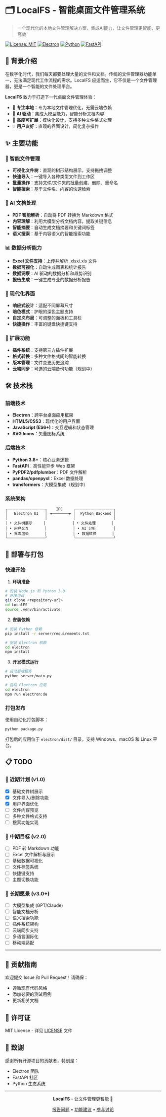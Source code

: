 # 🗂️ LocalFS - 智能桌面文件管理系统

> 一个现代化的本地文件管理解决方案，集成AI能力，让文件管理更智能、更高效

[![License: MIT](https://img.shields.io/badge/License-MIT-yellow.svg)](https://opensource.org/licenses/MIT)
[![Electron](https://img.shields.io/badge/Electron-Latest-blue.svg)](https://www.electronjs.org/)
[![Python](https://img.shields.io/badge/Python-3.8+-green.svg)](https://www.python.org/)
[![FastAPI](https://img.shields.io/badge/FastAPI-Latest-red.svg)](https://fastapi.tiangolo.com/)

## 🌟 背景介绍

在数字化时代，我们每天都要处理大量的文件和文档。传统的文件管理器功能单一，无法满足现代工作流程的需求。LocalFS 应运而生，它不仅是一个文件管理器，更是一个智能的文件处理平台。

**LocalFS** 致力于打造下一代桌面文件管理体验：
- 🎯 **专注本地**：专为本地文件管理优化，无需云端依赖
- 🤖 **AI 驱动**：集成大模型能力，智能分析文档内容
- 🔧 **高度可扩展**：模块化设计，支持多种文件格式处理
- 💡 **用户友好**：直观的界面设计，简化复杂操作

## ✨ 主要功能

### 📁 智能文件管理
- **可视化文件树**：直观的树形结构展示，支持拖拽调整
- **快速导入**：一键导入各种类型文件到工作区
- **批量操作**：支持文件/文件夹的批量创建、删除、重命名
- **智能搜索**：基于文件名、内容的快速检索

### 🤖 AI 文档处理
- **PDF 智能解析**：自动将 PDF 转换为 Markdown 格式
- **内容理解**：利用大模型分析文档内容，提取关键信息
- **智能摘要**：自动生成文档摘要和关键词标签
- **语义搜索**：基于内容语义的智能搜索功能

### 📊 数据分析能力
- **Excel 文件支持**：上传并解析 .xlsx/.xls 文件
- **数据可视化**：自动生成图表和统计报告
- **数据洞察**：AI 驱动的数据分析和趋势识别
- **报告生成**：一键生成专业的数据分析报告

### 🎨 现代化界面
- **响应式设计**：适配不同屏幕尺寸
- **暗色模式**：护眼的深色主题支持
- **自定义布局**：可调整的面板和工具栏
- **快捷操作**：丰富的键盘快捷键支持

### 🔧 扩展功能
- **插件系统**：支持第三方插件扩展
- **格式转换**：多种文件格式间的智能转换
- **版本管理**：文件变更历史追踪
- **云端同步**：可选的云端备份功能（规划中）

## 🛠️ 技术栈

### 前端技术
- **Electron**：跨平台桌面应用框架
- **HTML5/CSS3**：现代化的用户界面
- **JavaScript (ES6+)**：交互逻辑和状态管理
- **SVG Icons**：矢量图标系统

### 后端技术
- **Python 3.8+**：核心业务逻辑
- **FastAPI**：高性能异步 Web 框架
- **PyPDF2/pdfplumber**：PDF 文件解析
- **pandas/openpyxl**：Excel 数据处理
- **transformers**：大模型集成（规划中）

### 系统架构
```
┌─────────────────┐    IPC     ┌─────────────────┐
│   Electron UI   │ ◄────────► │  Python Backend │
│                 │            │                 │
│ • 文件树展示     │            │ • 文件处理       │
│ • 用户交互       │            │ • AI 分析        │
│ • 界面渲染       │            │ • 数据转换       │
└─────────────────┘            └─────────────────┘
```

## 🚀 部署与打包

### 快速开始

1. **环境准备**
```bash
# 安装 Node.js 和 Python 3.8+
# 克隆项目
git clone <repository-url>
cd LocalFS
source .venv/bin/activate 
```

2. **安装依赖**
```bash
# 安装 Python 依赖
pip install -r server/requirements.txt

# 安装 Electron 依赖
cd electron
npm install
```

3. **开发模式运行**
```bash
# 启动后端服务
python server/main.py

# 启动 Electron 应用
cd electron
npm run electron:de
```

### 打包发布

使用自动化打包脚本：
```bash
python package.py
```

打包后的应用位于 `electron/dist/` 目录，支持 Windows、macOS 和 Linux 平台。

## 📋 TODO

### 🎯 近期计划 (v1.0)
- [x] 基础文件树展示
- [x] 文件导入/删除功能
- [x] 用户界面优化
- [ ] 文件内容预览
- [ ] 多种文件格式支持
- [ ] 搜索功能实现

### 🚀 中期目标 (v2.0)
- [ ] PDF 转 Markdown 功能
- [ ] Excel 文件解析与展示
- [ ] 基础数据可视化
- [ ] 文件标签系统
- [ ] 快捷键支持
- [ ] 主题切换功能

### 🌟 长期愿景 (v3.0+)
- [ ] 大模型集成 (GPT/Claude)
- [ ] 智能文档分析
- [ ] 语义搜索功能
- [ ] 插件系统架构
- [ ] 云端同步支持
- [ ] 多语言国际化
- [ ] 移动端适配

---

## 🤝 贡献指南

欢迎提交 Issue 和 Pull Request！请确保：
- 遵循现有代码风格
- 添加必要的测试用例
- 更新相关文档

## 📄 许可证

MIT License - 详见 [LICENSE](LICENSE) 文件

## 🙏 致谢

感谢所有开源项目的贡献者，特别是：
- Electron 团队
- FastAPI 社区
- Python 生态系统

---

<div align="center">

**LocalFS** - 让文件管理更智能 🚀

[报告问题](https://github.com/your-username/LocalFS/issues) • [功能建议](https://github.com/your-username/LocalFS/issues) • [参与讨论](https://github.com/your-username/LocalFS/discussions)

</div>